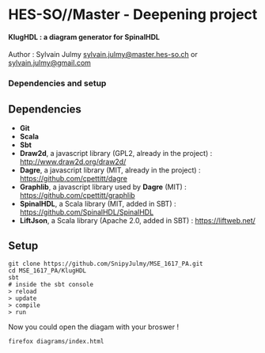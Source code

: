 HES-SO//Master - Deepening project
=====================

#### KlugHDL : a diagram generator for SpinalHDL

Author : Sylvain Julmy <sylvain.julmy@master.hes-so.ch> or <sylvain.julmy@gmail.com>

### Dependencies and setup

## Dependencies
* **Git**
* **Scala**
* **Sbt**
* **Draw2d**, a javascript library (GPL2, already in the project) : <http://www.draw2d.org/draw2d/>
* **Dagre**, a javascript library (MIT, already in the project) : <https://github.com/cpettitt/dagre>
* **Graphlib**, a javascript library used by **Dagre** (MIT) : <https://github.com/cpettitt/graphlib>
* **SpinalHDL**, a Scala library (MIT, added in SBT) : <https://github.com/SpinalHDL/SpinalHDL>
* **LiftJson**, a Scala library (Apache 2.0, added in SBT) : <https://liftweb.net/>

## Setup
```
git clone https://github.com/SnipyJulmy/MSE_1617_PA.git
cd MSE_1617_PA/KlugHDL
sbt
# inside the sbt console
> reload
> update
> compile
> run
```

Now you could open the diagam with your broswer !

```
firefox diagrams/index.html
```

